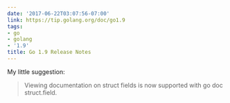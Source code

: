 ```yaml
---
date: '2017-06-22T03:07:56-07:00'
link: https://tip.golang.org/doc/go1.9
tags:
- go
- golang
- '1.9'
title: Go 1.9 Release Notes
---
```


My little suggestion:

>Viewing documentation on struct fields is now supported with go doc struct.field.
